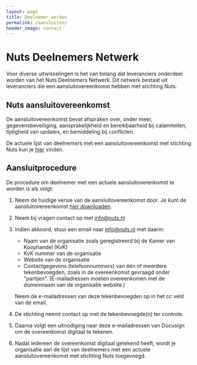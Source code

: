 ```yaml
---
layout: page
title: Deelnemer worden
permalink: /aansluiten/
header_image: contact
---
```


# Nuts Deelnemers Netwerk

Voor diverse uitwisselingen is het van belang dat leveranciers onderdeel worden van het Nuts Deelnemers Netwerk. Dit netwerk bestaat uit leveranciers die een aansluitovereenkomst hebben met stichting Nuts.

## Nuts aansluitovereenkomst

De aansluitovereenkomst bevat afspraken over, onder meer, gegevensbeveiliging, aansprakelijkheid en bereikbaarheid
bij calamiteiten, tijdigheid van updates, en bemiddeling bij conflicten.

De actuele lijst van deelnemers met een aansluitovereenkomst met stichting Nuts kun je [hier](/deelnemers-netwerk) vinden.

## <a name="procedure"></a>Aansluitprocedure

De procedure om deelnemer met een actuele aansluitoverenkomst te worden is als volgt:

1. Neem de huidige versie van de aansluitovereenkomst door. Je kunt de aansluitovereenkomst [hier downloaden](/assets/downloads/aansluitovereenkomst-nuts.pdf).
2. Neem bij vragen contact op met [info@nuts.nl](mailto:info@nuts.nl)
3. Indien akkoord, stuur een email naar [info@nuts.nl](mailto:info@nuts.nl) met daarin:
    * Naam van de organisatie zoals geregistreerd bij de Kamer van Koophandel (KvK)
    * KvK nummer van de organisatie
    * Website van de organisatie
    * Contactgegevens (telefoonnummers) van één of meerdere tekenbevoegden, zoals in de overeenkomst gevraagd onder "partijen". (E-mailadressen moeten overeenkomen met de domeinnaam van de organisatie website.)

   Neem de e-mailadressen van deze tekenbevoegden op in het cc veld van de email.
4. De stichting neemt contact op met de tekenbevoegde(n) ter controle.
5. Daarna volgt een uitnodiging naar deze e-mailadressen van Docusign om de overeenkomst digitaal te tekenen.
6. Nadat iedereen de overeenkomst digitaal getekend heeft, wordt je organisatie aan de lijst van deelnemers met een actuele aansluitovereenkomst met stichting Nuts toegevoegd.
